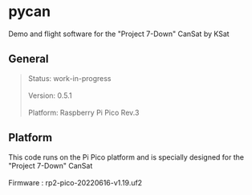 # pycan

Demo and flight software for the "Project 7-Down" CanSat by KSat

## General

> Status: work-in-progress<br><br>
> Version: 0.5.1<br><br>
> Platform: Raspberry Pi Pico Rev.3<br>

## Platform

This code runs on the Pi Pico platform and is specially designed for the "Project 7-Down" CanSat<br>
<br>
Firmware : rp2-pico-20220616-v1.19.uf2

